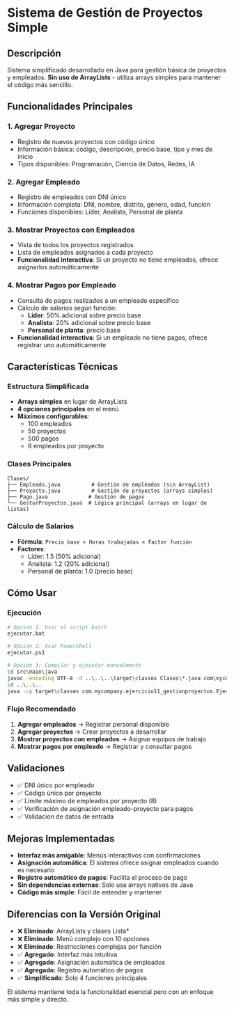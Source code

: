 # Sistema de Gestión de Proyectos Simple

## Descripción
Sistema simplificado desarrollado en Java para gestión básica de proyectos y empleados. **Sin uso de ArrayLists** - utiliza arrays simples para mantener el código más sencillo.

## Funcionalidades Principales

### 1. Agregar Proyecto
- Registro de nuevos proyectos con código único
- Información básica: código, descripción, precio base, tipo y mes de inicio
- Tipos disponibles: Programación, Ciencia de Datos, Redes, IA

### 2. Agregar Empleado
- Registro de empleados con DNI único
- Información completa: DNI, nombre, distrito, género, edad, función
- Funciones disponibles: Líder, Analista, Personal de planta

### 3. Mostrar Proyectos con Empleados
- Vista de todos los proyectos registrados
- Lista de empleados asignados a cada proyecto
- **Funcionalidad interactiva**: Si un proyecto no tiene empleados, ofrece asignarlos automáticamente

### 4. Mostrar Pagos por Empleado
- Consulta de pagos realizados a un empleado específico
- Cálculo de salarios según función:
  - **Líder**: 50% adicional sobre precio base
  - **Analista**: 20% adicional sobre precio base  
  - **Personal de planta**: precio base
- **Funcionalidad interactiva**: Si un empleado no tiene pagos, ofrece registrar uno automáticamente

## Características Técnicas

### Estructura Simplificada
- **Arrays simples** en lugar de ArrayLists
- **4 opciones principales** en el menú
- **Máximos configurables**:
  - 100 empleados
  - 50 proyectos
  - 500 pagos
  - 8 empleados por proyecto

### Clases Principales
```
Clases/
├── Empleado.java          # Gestión de empleados (sin ArrayList)
├── Proyecto.java          # Gestión de proyectos (arrays simples)
├── Pago.java             # Gestión de pagos
└── GestorProyectos.java  # Lógica principal (arrays en lugar de listas)
```

### Cálculo de Salarios
- **Fórmula**: `Precio base × Horas trabajadas × Factor función`
- **Factores**:
  - Líder: 1.5 (50% adicional)
  - Analista: 1.2 (20% adicional)
  - Personal de planta: 1.0 (precio base)

## Cómo Usar

### Ejecución
```bash
# Opción 1: Usar el script batch
ejecutar.bat

# Opción 2: Usar PowerShell
ejecutar.ps1

# Opción 3: Compilar y ejecutar manualmente
cd src\main\java
javac -encoding UTF-8 -d ..\..\..\target\classes Clases\*.java com\mycompany\ejercicio11_gestionproyectos\*.java
cd ..\..\..
java -cp target\classes com.mycompany.ejercicio11_gestionproyectos.Ejercicio11_GestionProyectos
```

### Flujo Recomendado
1. **Agregar empleados** → Registrar personal disponible
2. **Agregar proyectos** → Crear proyectos a desarrollar
3. **Mostrar proyectos con empleados** → Asignar equipos de trabajo
4. **Mostrar pagos por empleado** → Registrar y consultar pagos

## Validaciones
- ✅ DNI único por empleado
- ✅ Código único por proyecto
- ✅ Límite máximo de empleados por proyecto (8)
- ✅ Verificación de asignación empleado-proyecto para pagos
- ✅ Validación de datos de entrada

## Mejoras Implementadas
- **Interfaz más amigable**: Menús interactivos con confirmaciones
- **Asignación automática**: El sistema ofrece asignar empleados cuando es necesario
- **Registro automático de pagos**: Facilita el proceso de pago
- **Sin dependencias externas**: Solo usa arrays nativos de Java
- **Código más simple**: Fácil de entender y mantener

## Diferencias con la Versión Original
- ❌ **Eliminado**: ArrayLists y clases Lista*
- ❌ **Eliminado**: Menú complejo con 10 opciones
- ❌ **Eliminado**: Restricciones complejas por función
- ✅ **Agregado**: Interfaz más intuitiva
- ✅ **Agregado**: Asignación automática de empleados
- ✅ **Agregado**: Registro automático de pagos
- ✅ **Simplificado**: Solo 4 funciones principales

El sistema mantiene toda la funcionalidad esencial pero con un enfoque más simple y directo.
